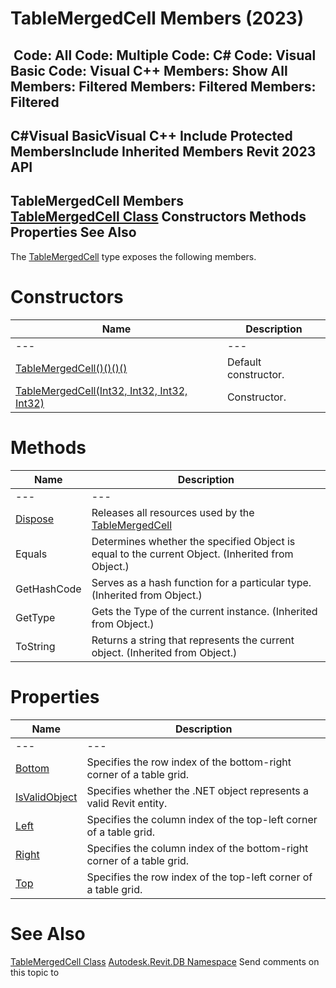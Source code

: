 # TableMergedCell Members (2023)

﻿
 Code: All Code: Multiple Code: C# Code: Visual Basic Code: Visual C++  Members: Show All Members: Filtered Members: Filtered Members: Filtered   
---  
C#Visual BasicVisual C++
Include Protected MembersInclude Inherited Members
Revit 2023 API  
---  
TableMergedCell Members  
[TableMergedCell Class](f13b08fa-b8f9-a637-da3d-e9688e6fc041.md "TableMergedCell Class") Constructors Methods Properties See Also  
---  
The [TableMergedCell](f13b08fa-b8f9-a637-da3d-e9688e6fc041.md "TableMergedCell Class") type exposes the following members.
# Constructors
| Name | Description |
| --- | --- |
| --- | --- | --- |
| [TableMergedCell()()()()](9b3579e8-e32d-628d-9ff9-0b689675ccb4.md "TableMergedCell Constructor") | Default constructor. |
| [TableMergedCell(Int32, Int32, Int32, Int32)](b43d7bab-0752-0adf-39f7-b21a2cec9c28.md "TableMergedCell Constructor \(Int32, Int32, Int32, Int32\)") | Constructor. |

# Methods
| Name | Description |
| --- | --- |
| --- | --- | --- |
| [Dispose](6c5b9174-8275-7340-4080-aa55a3edacc9.md "Dispose Method") | Releases all resources used by the [TableMergedCell](f13b08fa-b8f9-a637-da3d-e9688e6fc041.md "TableMergedCell Class") |
| Equals | Determines whether the specified Object is equal to the current Object. (Inherited from Object.) |
| GetHashCode | Serves as a hash function for a particular type.  (Inherited from Object.) |
| GetType | Gets the Type of the current instance. (Inherited from Object.) |
| ToString | Returns a string that represents the current object. (Inherited from Object.) |

# Properties
| Name | Description |
| --- | --- |
| --- | --- | --- |
| [Bottom](a7603334-4523-d0b0-3b78-87aea590af79.md "Bottom Property") | Specifies the row index of the bottom-right corner of a table grid. |
| [IsValidObject](a11ec464-0b1c-8a4c-d8d4-1089bf4784bd.md "IsValidObject Property") | Specifies whether the .NET object represents a valid Revit entity. |
| [Left](2a23ca62-6787-aac7-b600-80663cac822f.md "Left Property") | Specifies the column index of the top-left corner of a table grid. |
| [Right](45978c38-7c1d-f239-8e87-0f1084ca7394.md "Right Property") | Specifies the column index of the bottom-right corner of a table grid. |
| [Top](edc07be2-5e84-5b57-c268-7ada5cd6cb4d.md "Top Property") | Specifies the row index of the top-left corner of a table grid. |

# See Also
[TableMergedCell Class](f13b08fa-b8f9-a637-da3d-e9688e6fc041.md "TableMergedCell Class")
[Autodesk.Revit.DB Namespace](87546ba7-461b-c646-cbb1-2cb8f5bff8b2.md "Autodesk.Revit.DB Namespace")
Send comments on this topic to 